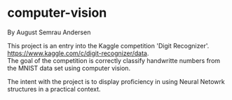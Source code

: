 # computer-vision
By August Semrau Andersen

This project is an entry into the Kaggle competition 'Digit Recognizer'.  
https://www.kaggle.com/c/digit-recognizer/data.  
The goal of the competition is correctly classify handwritte numbers from the MNIST data set using computer vision.

The intent with the project is to display proficiency in using Neural Netowrk structures in a practical context.  


